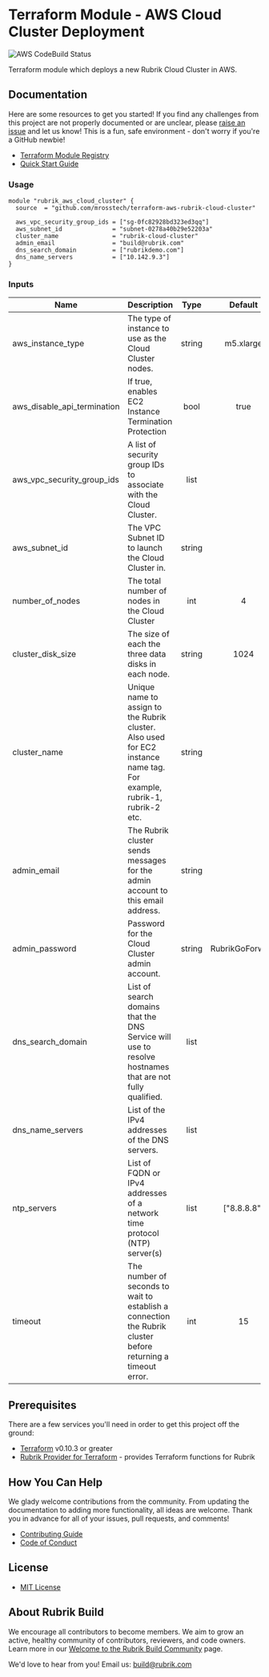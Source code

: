 # Terraform Module - AWS Cloud Cluster Deployment

![AWS CodeBuild Status](https://codebuild.us-west-2.amazonaws.com/badges?uuid=eyJlbmNyeXB0ZWREYXRhIjoiNzBMVFNxcThTQTlCVlVQN3IxRmNnbHRZZjFaaDdxR2dDWXV3SkY2M3hhZTh5WHVGbzhuVklQZzRQNkppZ1paVlREejFrUmFWV0U4VEduR2N5TzQ1YW04PSIsIml2UGFyYW1ldGVyU3BlYyI6IkZrd3VMRTV0a3c0MXdpY1ciLCJtYXRlcmlhbFNldFNlcmlhbCI6MX0%3D&branch=master)

Terraform module which deploys a new Rubrik Cloud Cluster in AWS.

## Documentation

Here are some resources to get you started! If you find any challenges from this project are not properly documented or are unclear, please [raise an issue](https://github.com/rubrikinc/terraform-aws-rubrik-cloud-cluster/issues/new/choose) and let us know! This is a fun, safe environment - don't worry if you're a GitHub newbie!

* [Terraform Module Registry](https://registry.terraform.io/modules/rubrikinc/rubrik-cloud-cluster)
* [Quick Start Guide](https://github.com/rubrikinc/terraform-aws-rubrik-cloud-cluster/blob/master/docs/quick-start.md)

### Usage

```hcl
module "rubrik_aws_cloud_cluster" {
  source  = "github.com/mrosstech/terraform-aws-rubrik-cloud-cluster"

  aws_vpc_security_group_ids = ["sg-0fc82928bd323ed3qq"]
  aws_subnet_id              = "subnet-0278a40b29e52203a"
  cluster_name               = "rubrik-cloud-cluster"
  admin_email                = "build@rubrik.com"
  dns_search_domain          = ["rubrikdemo.com"]
  dns_name_servers           = ["10.142.9.3"]
}
```

### Inputs

| Name                        | Description                                                                                                            |  Type  |     Default     | Required |
|-----------------------------|------------------------------------------------------------------------------------------------------------------------|:------:|:---------------:|:--------:|
| aws_instance_type           | The type of instance to use as the Cloud Cluster nodes.                                                                | string |    m5.xlarge    |    no    |
| aws_disable_api_termination | If true, enables EC2 Instance Termination Protection                                                                   |  bool  |       true      |    no    |
| aws_vpc_security_group_ids  | A list of security group IDs to associate with the Cloud Cluster.                                                      |  list  |                 |    yes   |
| aws_subnet_id               | The VPC Subnet ID to launch the Cloud Cluster in.                                                                      | string |                 |    yes   |
| number_of_nodes             | The total number of nodes in the Cloud Cluster                                                                         |   int  |        4        |    no    |
| cluster_disk_size           | The size of each the three data disks in each node.                                                                    | string |       1024      |    no    |
| cluster_name                | Unique name to assign to the Rubrik cluster. Also used for EC2 instance name tag. For example, rubrik-1, rubrik-2 etc. | string |                 |    yes   |
| admin_email                 | The Rubrik cluster sends messages for the admin account to this email address.                                         | string |                 |    yes   |
| admin_password              | Password for the Cloud Cluster admin account.                                                                          | string | RubrikGoForward |    no    |
| dns_search_domain           | List of search domains that the DNS Service will use to resolve hostnames that are not fully qualified.                |  list  |                 |    yes   |
| dns_name_servers            | List of the IPv4 addresses of the DNS servers.                                                                         |  list  |                 |    yes   |
| ntp_servers                 | List of FQDN or IPv4 addresses of a network time protocol (NTP) server(s)                                              |  list  |   ["8.8.8.8"]   |          |
| timeout                     | The number of seconds to wait to establish a connection the Rubrik cluster before returning a timeout error.           |   int  |        15       |    no    |

## Prerequisites

There are a few services you'll need in order to get this project off the ground:

* [Terraform](https://www.terraform.io/downloads.html) v0.10.3 or greater
* [Rubrik Provider for Terraform](https://github.com/rubrikinc/rubrik-provider-for-terraform) - provides Terraform functions for Rubrik

## How You Can Help

We glady welcome contributions from the community. From updating the documentation to adding more functionality, all ideas are welcome. Thank you in advance for all of your issues, pull requests, and comments!

* [Contributing Guide](CONTRIBUTING.md)
* [Code of Conduct](CODE_OF_CONDUCT.md)

## License

* [MIT License](LICENSE)

## About Rubrik Build

We encourage all contributors to become members. We aim to grow an active, healthy community of contributors, reviewers, and code owners. Learn more in our [Welcome to the Rubrik Build Community](https://github.com/rubrikinc/welcome-to-rubrik-build) page.

We'd love to hear from you! Email us: build@rubrik.com
